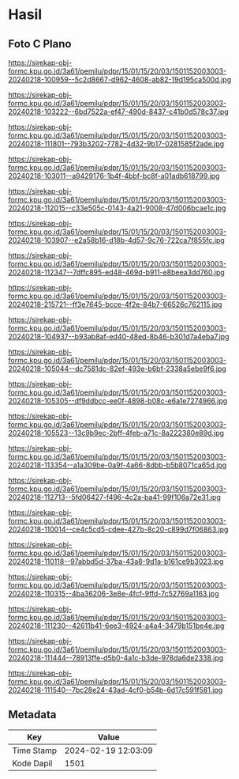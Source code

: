 # Hasil

## Foto C Plano

https://sirekap-obj-formc.kpu.go.id/3a61/pemilu/pdpr/15/01/15/20/03/1501152003003-20240218-100959--5c2d8667-d962-4608-ab82-19d195ca500d.jpg

https://sirekap-obj-formc.kpu.go.id/3a61/pemilu/pdpr/15/01/15/20/03/1501152003003-20240218-103222--6bd7522a-ef47-490d-8437-c41b0d578c37.jpg

https://sirekap-obj-formc.kpu.go.id/3a61/pemilu/pdpr/15/01/15/20/03/1501152003003-20240218-111801--793b3202-7782-4d32-9b17-0281585f2ade.jpg

https://sirekap-obj-formc.kpu.go.id/3a61/pemilu/pdpr/15/01/15/20/03/1501152003003-20240218-103011--a9429176-1b4f-4bbf-bc8f-a01adb618799.jpg

https://sirekap-obj-formc.kpu.go.id/3a61/pemilu/pdpr/15/01/15/20/03/1501152003003-20240218-112015--c33e505c-0143-4a21-9008-47d006bcae1c.jpg

https://sirekap-obj-formc.kpu.go.id/3a61/pemilu/pdpr/15/01/15/20/03/1501152003003-20240218-103907--e2a58b16-d18b-4d57-9c76-722ca7f855fc.jpg

https://sirekap-obj-formc.kpu.go.id/3a61/pemilu/pdpr/15/01/15/20/03/1501152003003-20240218-112347--7dffc895-ed48-469d-b911-e8beea3dd760.jpg

https://sirekap-obj-formc.kpu.go.id/3a61/pemilu/pdpr/15/01/15/20/03/1501152003003-20240218-215721--ff3e7645-bcce-4f2e-84b7-66526c762115.jpg

https://sirekap-obj-formc.kpu.go.id/3a61/pemilu/pdpr/15/01/15/20/03/1501152003003-20240218-104937--b93ab8af-ed40-48ed-8b46-b301d7a4eba7.jpg

https://sirekap-obj-formc.kpu.go.id/3a61/pemilu/pdpr/15/01/15/20/03/1501152003003-20240218-105044--dc7581dc-82ef-493e-b6bf-2338a5ebe9f6.jpg

https://sirekap-obj-formc.kpu.go.id/3a61/pemilu/pdpr/15/01/15/20/03/1501152003003-20240218-105305--df9ddbcc-ee0f-4898-b08c-e6a1e7274966.jpg

https://sirekap-obj-formc.kpu.go.id/3a61/pemilu/pdpr/15/01/15/20/03/1501152003003-20240218-105523--13c9b9ec-2bff-4feb-a71c-8a222380e89d.jpg

https://sirekap-obj-formc.kpu.go.id/3a61/pemilu/pdpr/15/01/15/20/03/1501152003003-20240218-113354--a1a309be-0a9f-4a66-8dbb-b5b8071ca65d.jpg

https://sirekap-obj-formc.kpu.go.id/3a61/pemilu/pdpr/15/01/15/20/03/1501152003003-20240218-112713--5fd06427-f496-4c2a-ba41-99f106a72e31.jpg

https://sirekap-obj-formc.kpu.go.id/3a61/pemilu/pdpr/15/01/15/20/03/1501152003003-20240218-110014--ce4c5cd5-cdee-427b-8c20-c899d7f06863.jpg

https://sirekap-obj-formc.kpu.go.id/3a61/pemilu/pdpr/15/01/15/20/03/1501152003003-20240218-110118--97abbd5d-37ba-43a8-9d1a-b161ce9b3023.jpg

https://sirekap-obj-formc.kpu.go.id/3a61/pemilu/pdpr/15/01/15/20/03/1501152003003-20240218-110315--4ba36206-3e8e-4fcf-9ffd-7c52769a1163.jpg

https://sirekap-obj-formc.kpu.go.id/3a61/pemilu/pdpr/15/01/15/20/03/1501152003003-20240218-111230--42611b41-6ee3-4924-a4a4-3479b151be4e.jpg

https://sirekap-obj-formc.kpu.go.id/3a61/pemilu/pdpr/15/01/15/20/03/1501152003003-20240218-111444--78913ffe-d5b0-4a1c-b3de-978da6de2338.jpg

https://sirekap-obj-formc.kpu.go.id/3a61/pemilu/pdpr/15/01/15/20/03/1501152003003-20240218-111540--7bc28e24-43ad-4cf0-b54b-6d17c591f581.jpg


## Metadata

| Key        | Value               |
| ---------- | ------------------- |
| Time Stamp | 2024-02-19 12:03:09 |
| Kode Dapil | 1501                |



